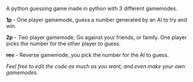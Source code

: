 A python guessing game made in python with 3 different gamemodes.

**1p** - One player gamemode, guess a number generated by an AI to try and win.

**2p** - Two player gamemode, Go against your friends, or family. One player picks the number for the other player to guess.

**rev** - Reverse gamemode, you pick the number for the AI to guess.


*Feel free to edit the code as much as you want, and even make your own gamemodes.*